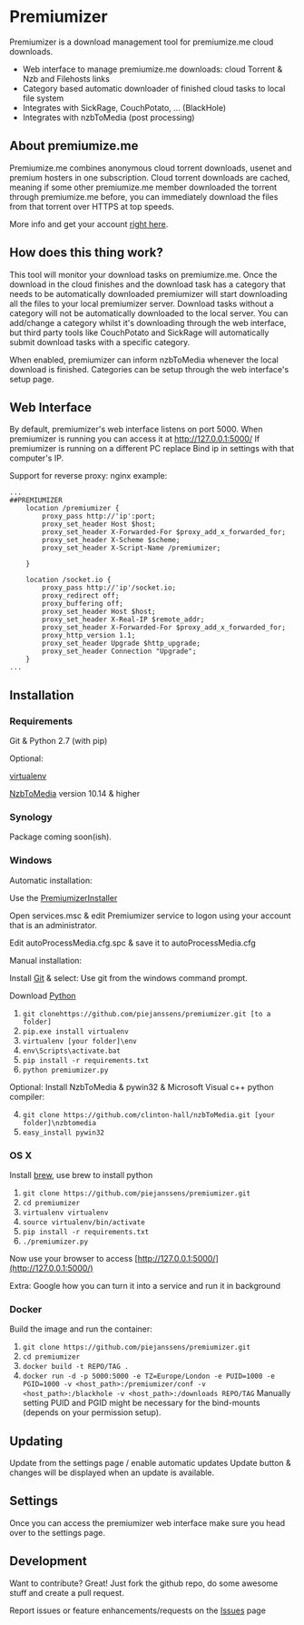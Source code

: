 # Premiumizer

Premiumizer is a download management tool for premiumize.me cloud downloads.

  - Web interface to manage premiumize.me downloads: cloud Torrent & Nzb and Filehosts links
  - Category based automatic downloader of finished cloud tasks to local file system
  - Integrates with SickRage, CouchPotato, ... (BlackHole)
  - Integrates with nzbToMedia (post processing)

## About premiumize.me
Premiumize.me combines anonymous cloud torrent downloads, usenet and premium hosters in one subscription. Cloud torrent downloads are cached, meaning if some other premiumize.me member downloaded the torrent through premiumize.me before, you can immediately download the files from that torrent over HTTPS at top speeds.

More info and get your account [right here](https://www.premiumize.me/ref/198754075).

## How does this thing work?
This tool will monitor your download tasks on premiumize.me.
Once the download in the cloud finishes and the download task has a category that needs to be automatically downloaded premiumizer will start downloading all the files to your local premiumizer server. Download tasks without a category will not be automatically downloaded to the local server. 
You can add/change a category whilst it's downloading through the web interface, but third party tools like CouchPotato and SickRage will automatically submit download tasks with a specific category. 

When enabled, premiumizer can inform nzbToMedia whenever the local download is finished.
Categories can be setup through the web interface's setup page.

## Web Interface
By default, premiumizer's web interface listens on port 5000.
When premiumizer is running you can access it at http://127.0.0.1:5000/ 
If premiumizer is running on a different PC replace Bind ip in settings with that computer's IP.

Support for reverse proxy:
nginx example:
```
...
##PREMIUMIZER
    location /premiumizer {
        proxy_pass http://'ip':port;
        proxy_set_header Host $host;
        proxy_set_header X-Forwarded-For $proxy_add_x_forwarded_for;
        proxy_set_header X-Scheme $scheme;
        proxy_set_header X-Script-Name /premiumizer;

    }

    location /socket.io {
        proxy_pass http://'ip'/socket.io;
        proxy_redirect off;
        proxy_buffering off;
        proxy_set_header Host $host;
        proxy_set_header X-Real-IP $remote_addr;
        proxy_set_header X-Forwarded-For $proxy_add_x_forwarded_for;
        proxy_http_version 1.1;
        proxy_set_header Upgrade $http_upgrade;
        proxy_set_header Connection "Upgrade";
    }
...
```

## Installation

### Requirements
Git & Python 2.7 (with pip)

Optional: 

[virtualenv](https://pypi.python.org/pypi/virtualenv)

[NzbToMedia](https://github.com/clinton-hall/nzbToMedia) version 10.14 & higher


### Synology
Package coming soon(ish).

### Windows
Automatic installation:

Use the [PremiumizerInstaller](https://github.com/neox387/PremiumizerInstaller/releases)

Open services.msc & edit Premiumizer service to logon using your account that is an administrator.

Edit autoProcessMedia.cfg.spc & save it to autoProcessMedia.cfg


Manual installation:

Install [Git](https://git-scm.com/download/win) &  select: Use git from the windows command prompt.

Download [Python](https://www.python.org/ftp/python/2.7.11/python-2.7.11.msi)

1. ```git clonehttps://github.com/piejanssens/premiumizer.git [to a folder]```
2. ```pip.exe install virtualenv```
3. ```virtualenv [your folder]\env```
4. ```env\Scripts\activate.bat```
5. ```pip install -r requirements.txt```
6. ```python premiumizer.py```

Optional:
Install NzbToMedia & pywin32 & Microsoft Visual c++ python compiler:

4. ```git clone https://github.com/clinton-hall/nzbToMedia.git [your folder]\nzbtomedia```
5. ```easy_install pywin32```


### OS X
Install [brew](http://brew.sh/), use brew to install python

1. ```git clone https://github.com/piejanssens/premiumizer.git```
2. ```cd premiumizer```
3. ```virtualenv virtualenv```
4. ```source virtualenv/bin/activate```
5. ```pip install -r requirements.txt```
6. ```./premiumizer.py```

Now use your browser to access [http://127.0.0.1:5000/](http://127.0.0.1:5000/)

Extra: Google how you can turn it into a service and run it in background

### Docker
Build the image and run the container:
1. ```git clone https://github.com/piejanssens/premiumizer.git```
2. ```cd premiumizer```
3. ```docker build -t REPO/TAG . ```
4. ```docker run -d -p 5000:5000 -e TZ=Europe/London -e PUID=1000 -e PGID=1000 -v <host_path>:/premiumizer/conf -v <host_path>:/blackhole -v <host_path>:/downloads REPO/TAG```
Manually setting PUID and PGID might be necessary for the bind-mounts (depends on your permission setup).

## Updating
Update from the settings page / enable automatic updates
Update button & changes will be displayed when an update is available.


## Settings
Once you can access the premiumizer web interface make sure you head over to the settings page.

## Development
Want to contribute? Great!
Just fork the github repo, do some awesome stuff and create a pull request.

Report issues or feature enhancements/requests on the [Issues](https://github.com/piejanssens/premiumizer/issues) page